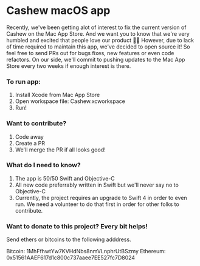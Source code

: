# Cashew macOS app

Recently, we've been getting alot of interest to fix the current version of Cashew on the Mac App Store. And we want you to know that we're very humbled and excited that people love our product 🙏🏼 However, due to lack of time required to maintain this app, we've decided to open source it! So feel free to send PRs out for bugs fixes, new features or even code refactors. On our side, we'll commit to pushing updates to the Mac App Store every two weeks if enough interest is there. 

### To run app:
1. Install Xcode from Mac App Store
2. Open workspace file: Cashew.xcworkspace
3. Run!

### Want to contribute?
1. Code away
2. Create a PR
3. We'll merge the PR if all looks good!

### What do I need to know?
1. The app is 50/50 Swift and Objective-C
2. All new code preferrably written in Swift but we'll never say no to Objective-C
3. Currently, the project requires an upgrade to Swift 4 in order to even run. We need a volunteer to do that first in order for other folks to contribute.


### Want to donate to this project? Every bit helps!
Send ethers or bitcoins to the following adddress.

Bitcoin: 1MhFfhwtYw7KVHdNbs8nmVLnphrUtBSzmy
Ethereum: 0x51561AAEF617d1c800c737aaee7EE527fc7D8024
